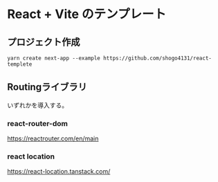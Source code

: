# React + Vite のテンプレート

## プロジェクト作成

```
yarn create next-app --example https://github.com/shogo4131/react-templete
```

## Routingライブラリ
いずれかを導入する。

### react-router-dom
https://reactrouter.com/en/main

### react location
https://react-location.tanstack.com/
